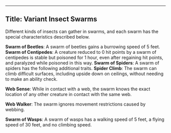 -------------------------
Title: Variant Insect Swarms
-------------------------


Different kinds of insects can gather in swarms, and each swarm has the
special characteristics described below.

**Swarm of Beetles**: A swarm of beetles gains a burrowing speed of 5
feet.
**Swarm of Centipedes**: A creature reduced to 0 hit points by a swarm
of centipedes is stable but poisoned for 1 hour, even after regaining
hit points, and paralyzed while poisoned in this way.
**Swarm of Spiders**: A swarm of spiders has the following additional
traits.
**Spider Climb**: The swarm can climb difficult surfaces, including
upside down on ceilings, without needing to make an ability check.

<!-- -->

**Web Sense**: While in contact with a web, the swarm knows the
exact location of any other creature in contact with the same web.

<!-- -->

**Web Walker**: The swarm ignores movement restrictions caused
by webbing.

**Swarm of Wasps**: A swarm of wasps has a walking speed of 5 feet, a
flying speed of 30 feet, and no climbing speed.
